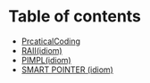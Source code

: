 # Table of contents

* [PrcaticalCoding](README.md)
* [RAII\(idiom\)](raii-idiom.md)
* [PIMPL\(idiom\)](pimpl-idiom.md)
* [SMART POINTER \(idiom\)](smart-pointer-idiom.md)

